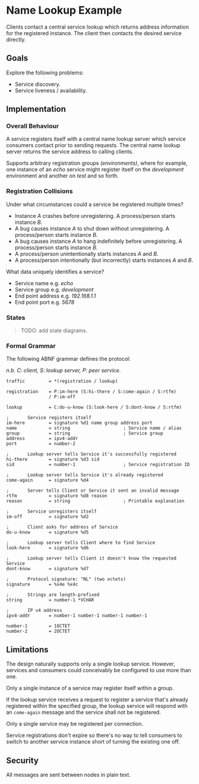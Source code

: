 # Name Lookup Example

Clients contact a central service lookup which returns address information for 
the registered instance. The client then contacts the desired service directly.

## Goals

Explore the following problems:

+ Service discovery.
+ Service liveness / availability.

## Implementation

### Overall Behaviour

A service registers itself with a central name lookup server which service consumers
contact prior to sending requests. The central name lookup server returns the service 
address to calling clients.

Supports arbitrary registration groups *(environments)*, where for example, one instance
of an *echo* service might register itself on the *development* environment and another 
on *test* and so forth.

### Registration Collisions

Under what circumstances could a service be registered multiple times?

+ Instance *A* crashes before unregistering. A process/person starts instance *B*.
+ A bug causes instance *A* to shut down without unregistering. A process/person starts instance *B*.
+ A bug causes instance *A* to hang indefinitely before unregistering. A process/person starts instance *B*.
+ A process/person unintentionally starts instances *A* and *B*.
+ A process/person intentionally (but incorrectly) starts instances *A* and *B*.

What data uniquely identifies a service?

+ Service name e.g. *echo*
+ Service group e.g. *development*
+ End point address e.g. *192.168.1.1*
+ End point port e.g. *5678*


### States

> TODO: add state diagrams.

### Formal Grammar

The following ABNF grammar defines the protocol:

*n.b. C: client, S: lookup server, P: peer service.*

```abnf
traffic         = *(registration / lookup)

registration    = P:im-here (S:hi-there / S:come-again / S:rtfm)
                / P:im-off

lookup          = C:do-u-know (S:look-here / S:dont-know / S:rtfm)

;       Service registers itself
im-here         = signature %d1 name group address port
name            = string                    ; Service name / alias
group           = string                    ; Service group
address         = ipv4-addr
port            = number-2

;       Lookup server tells Service it's successfully registered
hi-there        = signature %d3 sid
sid             = number-1                  ; Service registration ID

;       Lookup server tells Service it's already registered
come-again      = signature %d4 

;       Server tells Client or Service it sent an invalid message
rtfm            = signature %d8 reason
reason          = string                    ; Printable explanation

;       Service unregisters itself
im-off          = signature %d2 

;       Client asks for address of Service
do-u-know       = signature %d5 

;       Lookup server tells Client where to find Service
look-here       = signature %d6 

;       Lookup server tells Client it doesn't know the requested Service
dont-know       = signature %d7 

;       Protocol signature: "NL" (two octets)
signature       = %x4e %x4c

;       Strings are length-prefixed
string          = number-1 *VCHAR

;       IP v4 address
ipv4-addr       = number-1 number-1 number-1 number-1

number-1        = 1OCTET
number-2        = 2OCTET
```

## Limitations

The design naturally supports only a single lookup service. However, services 
and consumers could conceivably be configured to use more than one.

Only a single instance of a service may register itself within a group. 

If the lookup service receives a request to register a service that's already
registered within the specified group, the lookup service will respond with an
`come-again` message and the service shall not be registered.

Only a single service may be registered per connection.

Service registrations don't expire so there's no way to tell consumers to switch 
to another service instance short of turning the existing one off.

## Security

All messages are sent between nodes in plain text.

